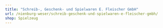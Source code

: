 ```yaml
---
title: "Schreib-, Geschenk- und Spielwaren E. Fleischer GmbH"
url: /nienburg-weser/schreib-geschenk-und-spielwaren-e-fleischer-gmbh/
shop: Spielzeug
---
```

